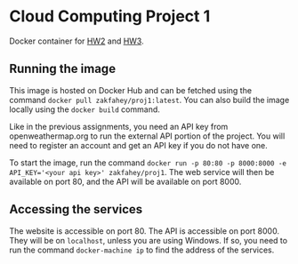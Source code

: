 # Cloud Computing Project 1

Docker container for [HW2](https://github.com/ZakFahey/cloud-computing-hw2) and [HW3](https://github.com/ZakFahey/cloud-computing-hw3).

## Running the image

This image is hosted on Docker Hub and can be fetched using the command `docker pull zakfahey/proj1:latest`. You can also build the image locally using the `docker build` command.

Like in the previous assignments, you need an API key from openweathermap.org to run the external API portion of the project. You will need to register an account and get an API key if you do not have one.

To start the image, run the command `docker run -p 80:80 -p 8000:8000 -e API_KEY='<your api key>' zakfahey/proj1`. The web service will then be available on port 80, and the API will be available on port 8000.

## Accessing the services

The website is accessible on port 80. The API is accessible on port 8000. They will be on `localhost`, unless you are using Windows. If so, you need to run the command `docker-machine ip` to find the address of the services.
